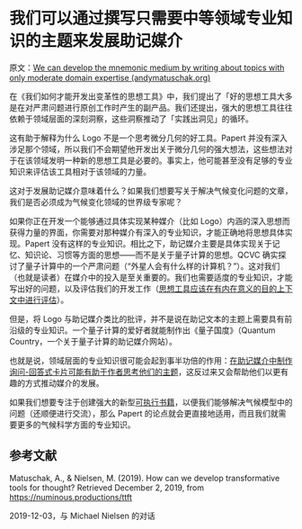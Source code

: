 # 我们可以通过撰写只需要中等领域专业知识的主题来发展助记媒介

原文：[We can develop the mnemonic medium by writing about topics with only moderate domain expertise (andymatuschak.org)](https://notes.andymatuschak.org/z6LEquSV2snbPHMcZ1ViRNVpVqXUP6uJRq9sB)

在《我们如何才能开发出变革性的思想工具》中，我们提出了「好的思想工具大多是在对严肃问题进行原创工作时产生的副产品。我们还提出，强大的思想工具往往依赖于领域层面的深刻洞察，这些洞察推动了「实践出洞见」的循环。

这有助于解释为什么 Logo 不是一个思考微分几何的好工具。Papert 并没有深入涉足那个领域，所以我们不会期望他开发出关于微分几何的强大想法，这些想法对于在该领域发明一种新的思想工具是必要的。事实上，他可能甚至没有足够的专业知识来评估该工具相对于该领域的力量。

这对于发展助记媒介意味着什么？如果我们想要写关于解决气候变化问题的文章，我们是否必须成为气候变化领域的世界级专家呢？

如果你正在开发一个能够通过具体实现某种媒介（比如 Logo）内涵的深入思想而获得力量的界面，你需要对那种媒介有深入的专业知识，才能正确地将思想具体实现。Papert 没有这样的专业知识。相比之下，助记媒介主要是具体实现关于记忆、知识论、习惯等方面的思想——而不是关于量子计算的思想。QCVC 确实探讨了量子计算中的一个严肃问题（“外星人会有什么样的计算机？”）。这对我们（也就是读者）在媒介中的投入是至关重要的。我们也需要适度的专业知识，才能写出好的问题，以及评估我们的开发工作（[思想工具应该在有内在意义的目的上下文中进行评估](https://notes.andymatuschak.org/z494jinM6aNqjzLuVenhH3tkgMWuDgzby3odm)）。

但是，将 Logo 与助记媒介类比的批评，并不是说在助记文本的主题上需要具有前沿级的专业知识。一个量子计算的爱好者就能制作出《量子国度》（Quantum Country，一个关于量子计算的助记媒介网站）。

也就是说，领域层面的专业知识很可能会起到事半功倍的作用：[在助记媒介中制作询问-回答式卡片可能有助于作者思考他们的主题](https://notes.andymatuschak.org/z5NRACdMmrg8YjKmcjse5zkrUCj4fvhmH1W8h)，这反过来又会帮助他们以更有趣的方式推动媒介的发展。

如果我们想要专注于创建强大的新型[可执行书籍](https://notes.andymatuschak.org/z2UKZTkAbLUKR85d92gqB7ahoxcS2tpB2ah2)，以便我们能够解决气候模型中的问题（还顺便进行交流），那么 Papert 的论点就会更直接地适用，而且我们就需要更多的气候科学方面的专业知识。

## 参考文献

Matuschak, A., & Nielsen, M. (2019). How can we develop transformative tools for thought? Retrieved December 2, 2019, from https://numinous.productions/ttft

2019-12-03，与 Michael Nielsen 的对话